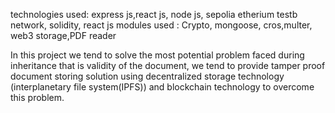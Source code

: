 technologies used: express js,react js, node js, sepolia etherium testb network, solidity, react js
modules used : Crypto, mongoose, cros,multer, web3 storage,PDF reader 


In this project we tend to solve the most potential problem faced during inheritance that is validity of the document, we tend to provide tamper proof document storing solution using decentralized storage technology (interplanetary file system(IPFS)) and blockchain technology to overcome this problem.
